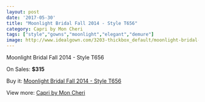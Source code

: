 ```yaml
---
layout: post
date: '2017-05-30'
title: "Moonlight Bridal Fall 2014 - Style T656"
category: Capri by Mon Cheri
tags: ["style","gowns","moonlight","elegant","demure"]
image: http://www.idealgown.com/3203-thickbox_default/moonlight-bridal-fall-2014-style-t656.jpg
---
```

Moonlight Bridal Fall 2014 - Style T656

On Sales: **$315**
<a href="https://www.idealgown.com/en/capri-by-mon-cheri/1533-moonlight-bridal-fall-2014-style-t656.html"><amp-img layout="responsive" width="600" height="600" src="//www.idealgown.com/3203-thickbox_default/moonlight-bridal-fall-2014-style-t656.jpg" alt="Moonlight Bridal Fall 2014 - Style T656 0" /></a>
<a href="https://www.idealgown.com/en/capri-by-mon-cheri/1533-moonlight-bridal-fall-2014-style-t656.html"><amp-img layout="responsive" width="600" height="600" src="//www.idealgown.com/3204-thickbox_default/moonlight-bridal-fall-2014-style-t656.jpg" alt="Moonlight Bridal Fall 2014 - Style T656 1" /></a>

Buy it: [Moonlight Bridal Fall 2014 - Style T656](https://www.idealgown.com/en/capri-by-mon-cheri/1533-moonlight-bridal-fall-2014-style-t656.html "Moonlight Bridal Fall 2014 - Style T656")

View more: [Capri by Mon Cheri](https://www.idealgown.com/en/24-capri-by-mon-cheri "Capri by Mon Cheri")